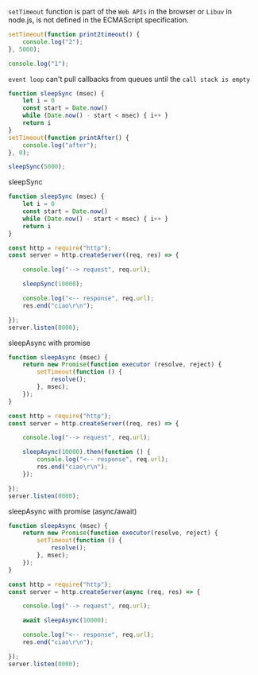 

`setTimeout` function is part of the `Web APIs` in the browser or `Libuv` in node.js, is not defined in the ECMAScript specification.
```js
setTimeout(function print2timeout() {
    console.log("2");
}, 5000);

console.log("1");
```


`event loop` can't pull callbacks from queues until the `call stack is empty`
```js
function sleepSync (msec) {
    let i = 0
    const start = Date.now()
    while (Date.now() - start < msec) { i++ }
    return i
}
setTimeout(function printAfter() {
    console.log("after");
}, 0);

sleepSync(5000);
```


sleepSync
```js
function sleepSync (msec) {
    let i = 0
    const start = Date.now()
    while (Date.now() - start < msec) { i++ }
    return i
}

const http = require("http");
const server = http.createServer((req, res) => {

    console.log("--> request", req.url);

    sleepSync(10000);

    console.log("<-- response", req.url);
    res.end("ciao\r\n");

});
server.listen(8000);
```


sleepAsync with promise
```js
function sleepAsync (msec) {
    return new Promise(function executor (resolve, reject) {
        setTimeout(function () {
            resolve();
        }, msec);
    });
}

const http = require("http");
const server = http.createServer((req, res) => {

    console.log("--> request", req.url);

    sleepAsync(10000).then(function () {
        console.log("<-- response", req.url);
        res.end("ciao\r\n");
    });

});
server.listen(8000);
```

sleepAsync with promise (async/await)
```js
function sleepAsync (msec) {
    return new Promise(function executor(resolve, reject) {
        setTimeout(function () {
            resolve();
        }, msec);
    });
}

const http = require("http");
const server = http.createServer(async (req, res) => {

    console.log("--> request", req.url);

    await sleepAsync(10000);

    console.log("<-- response", req.url);
    res.end("ciao\r\n");

});
server.listen(8000);
```



